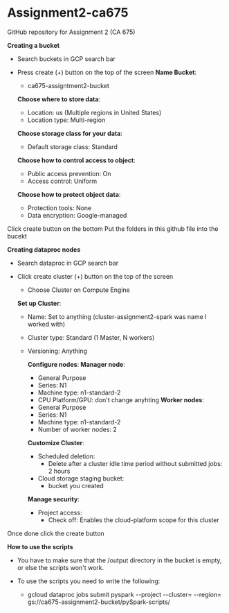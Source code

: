 # Assignment2-ca675
GitHub repository for Assignment 2 (CA 675)

**Creating a bucket**
- Search buckets in GCP search bar
- Press create (+) button on the top of the screen
  **Name Bucket**:
  - ca675-assigntment2-bucket
  
  **Choose where to store data**:
  - Location: us (Multiple regions in United States)
  - Location type: Multi-region
  
  **Choose storage class for your data**:
  - Default storage class: Standard
  
  **Choose how to control access to object**:
  - Public access prevention: On
  - Access control: Uniform
  
  **Choose how to protect object data**:
  - Protection tools: None
  - Data encryption: Google-managed

Click create button on the bottom
Put the folders in this github file into the bucekt

**Creating dataproc nodes**
- Search dataproc in GCP search bar
- Click create cluster (+) button on the top of the screen
    - Choose Cluster on Compute Engine
    
    **Set up Cluster**:
    - Name: Set to anything (cluster-assignment2-spark was name I worked with)
    - Cluster type: Standard (1 Master, N workers)
    - Versioning: Anything

      **Configure nodes**:
        **Manager node**:
        - General Purpose
        - Series: N1
        - Machine type: n1-standard-2
        - CPU Platform/GPU: don't change anyhting
        **Worker nodes**:
        - General Purpose
        - Series: N1
        - Machine type: n1-standard-2
        - Number of worker nodes: 2
      
      **Customize Cluster**:
      - Scheduled deletion:
          - Delete after a cluster idle time period without submitted jobs: 2 hours
      - Cloud storage staging bucket:
          - bucket you created
      
      **Manage security**:
      - Project access:
          - Check off: Enables the cloud-platform scope for this cluster

Once done click the create button


**How to use the scripts**

- You have to make sure that the /output directory in the bucket is empty, or else the scripts won't work.

- To use the scripts you need to write the following:
    
    - gcloud dataproc jobs submit pyspark     --project <project name>    --cluster=<cluster name>   --region=<region>   gs://ca675-assignment2-bucket/pySpark-scripts/<script in specific you want to run>

- Let's say I want to run dataAggregationHSL.py this is what I would type in:

   - gcloud dataproc jobs submit pyspark     --project citric-alliance-408023     --cluster=cluster-assignment2-spark     --region=us-east1     gs://ca675-assignment2-bucket/pySpark-scripts/dataAggregationHSL.py
    
